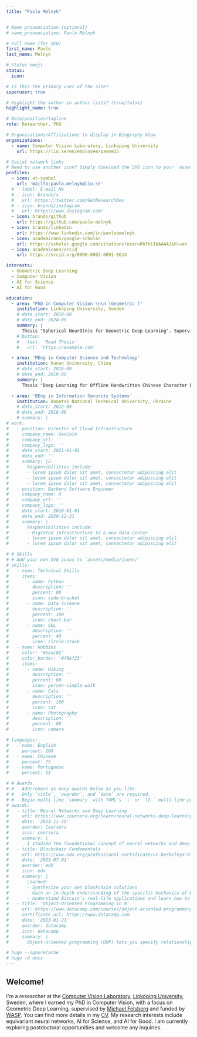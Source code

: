 ```yaml
---
title: "Pavlo Melnyk"


# Name pronunciation (optional)
# name_pronunciation: Pavló Melnyk

# Full name (for SEO)
first_name: Pavlo
last_name: Melnyk

# Status emoji
status:
  icon:

# Is this the primary user of the site?
superuser: true

# Highlight the author in author lists? (true/false)
highlight_name: true

# Role/position/tagline
role: Researcher, PhD

# Organizations/Affiliations to display in Biography blox
organizations:
  - name: Computer Vision Laboratory, Linköping University
    url: https://liu.se/en/employee/pavme15

# Social network links
# Need to use another icon? Simply download the SVG icon to your `assets/media/icons/` folder.
profiles:
  - icon: at-symbol
    url: 'mailto:pavlo.melnyk@liu.se'
  #   label: E-mail Me
  # - icon: brands/x
  #   url: https://twitter.com/GetResearchDev
  # - icon: brands/instagram
  #   url: https://www.instagram.com/
  - icon: brands/github
    url: https://github.com/pavlo-melnyk
  - icon: brands/linkedin
    url: https://www.linkedin.com/in/pavloomelnyk
  - icon: academicons/google-scholar
    url: https://scholar.google.com/citations?user=RhThiI8AAAAJ&hl=en
  - icon: academicons/orcid
    url: https://orcid.org/0000-0002-6091-861X

interests:
  - Geometric Deep Learning
  - Computer Vision
  - AI for Science
  - AI for Good

education:
  - area: "PhD in Computer Vision \n\n (Geometric )"
    institution: Linköping University, Sweden
    # date_start: 2019-08
    # date_end: 2024-09
    summary: |
      Thesis "Spherical NeurO(n)s for Geometric Deep Learning". Supervised by Michael Felsberg. 
    # button:
    #   text: 'Read Thesis'
    #   url: 'https://example.com'

  - area: 'MEng in Computer Science and Technology'
    institution: Hunan University, China
    # date_start: 2016-09
    # date_end: 2019-06
    summary: |
      Thesis "Deep Learning for Offline Handwritten Chinese Character Recognition"

  - area: 'BEng in Information Security Systems'
    institution: Donetsk National Technical University, Ukraine
    # date_start: 2012-09
    # date_end: 2016-06
    # summary: |
# work:
#   - position: Director of Cloud Infrastructure
#     company_name: GenCoin
#     company_url: ''
#     company_logo: ''
#     date_start: 2021-01-01
#     date_end: ''
#     summary: |2-
#       Responsibilities include:
#       - lorem ipsum dolor sit amet, consectetur adipiscing elit
#       - lorem ipsum dolor sit amet, consectetur adipiscing elit
#       - lorem ipsum dolor sit amet, consectetur adipiscing elit
#   - position: Backend Software Engineer
#     company_name: X
#     company_url: ''
#     company_logo: ''
#     date_start: 2016-01-01
#     date_end: 2020-12-31
#     summary: |
#       Responsibilities include:
#       - Migrated infrastructure to a new data center
#       - lorem ipsum dolor sit amet, consectetur adipiscing elit
#       - lorem ipsum dolor sit amet, consectetur adipiscing elit

# # Skills
# # Add your own SVG icons to `assets/media/icons/`
# skills:
#   - name: Technical Skills
#     items:
#       - name: Python
#         description: ''
#         percent: 80
#         icon: code-bracket
#       - name: Data Science
#         description: ''
#         percent: 100
#         icon: chart-bar
#       - name: SQL
#         description: ''
#         percent: 40
#         icon: circle-stack
#   - name: Hobbies
#     color: '#eeac02'
#     color_border: '#f0bf23'
#     items:
#       - name: Hiking
#         description: ''
#         percent: 60
#         icon: person-simple-walk
#       - name: Cats
#         description: ''
#         percent: 100
#         icon: cat
#       - name: Photography
#         description: ''
#         percent: 80
#         icon: camera

# languages:
#   - name: English
#     percent: 100
#   - name: Chinese
#     percent: 75
#   - name: Portuguese
#     percent: 25

# # Awards.
# #   Add/remove as many awards below as you like.
# #   Only `title`, `awarder`, and `date` are required.
# #   Begin multi-line `summary` with YAML's `|` or `|2-` multi-line prefix and indent 2 spaces below.
# awards:
#   - title: Neural Networks and Deep Learning
#     url: https://www.coursera.org/learn/neural-networks-deep-learning
#     date: '2023-11-25'
#     awarder: Coursera
#     icon: coursera
#     summary: |
#       I studied the foundational concept of neural networks and deep learning. By the end, I was familiar with the significant technological trends driving the rise of deep learning; build, train, and apply fully connected deep neural networks; implement efficient (vectorized) neural networks; identify key parameters in a neural network’s architecture; and apply deep learning to your own applications.
#   - title: Blockchain Fundamentals
#     url: https://www.edx.org/professional-certificate/uc-berkeleyx-blockchain-fundamentals
#     date: '2023-07-01'
#     awarder: edX
#     icon: edx
#     summary: |
#       Learned:
#       - Synthesize your own blockchain solutions
#       - Gain an in-depth understanding of the specific mechanics of Bitcoin
#       - Understand Bitcoin’s real-life applications and learn how to attack and destroy Bitcoin, Ethereum, smart contracts and Dapps, and alternatives to Bitcoin’s Proof-of-Work consensus algorithm
#   - title: 'Object-Oriented Programming in R'
#     url: https://www.datacamp.com/courses/object-oriented-programming-with-s3-and-r6-in-r
#     certificate_url: https://www.datacamp.com
#     date: '2023-01-21'
#     awarder: datacamp
#     icon: datacamp
#     summary: |
#       Object-oriented programming (OOP) lets you specify relationships between functions and the objects that they can act on, helping you manage complexity in your code. This is an intermediate level course, providing an introduction to OOP, using the S3 and R6 systems. S3 is a great day-to-day R programming tool that simplifies some of the functions that you write. R6 is especially useful for industry-specific analyses, working with web APIs, and building GUIs.

# hugo --ignoreCache 
# hugo -d docs
---
```


## Welcome!

I'm a researcher at the [Computer Vision Laboratory](https://liu.se/en/organisation/liu/isy/cvl), [Linköping University](https://liu.se/en), Sweden, where I earned my PhD in Computer Vision, with a focus on Geometric Deep Learning, supervised by [Michael Felsberg](https://liu.se/en/employee/micfe03) and funded by [WASP](https://wasp-sweden.org/). You can find more details in my <a href="/uploads/cv.pdf" target="_blank" class="btn btn-primary">CV</a>. My research interests include equivariant neural networks, AI for Science, and AI for Good. I am currently exploring postdoctoral opportunities and welcome any inquiries.
